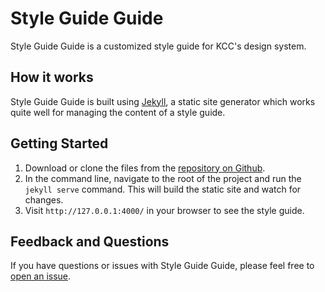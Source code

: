 # Style Guide Guide

Style Guide Guide is a customized style guide for KCC's design system.

## How it works
Style Guide Guide is built using [Jekyll](https://jekyllrb.com/), a static site generator which works quite well for managing the content of a style guide.

## Getting Started
1.  Download or clone the files from the [repository on Github](https://github.com/KankakeeCommunityCollege/style-guide-guide).
2.  In the command line, navigate to the root of the project and run the `jekyll serve` command. This will build the static site and watch for changes.
3.  Visit `http://127.0.0.1:4000/` in your browser to see the style guide.

## Feedback and Questions
If you have questions or issues with Style Guide Guide, please feel free to [open an issue](https://github.com/KankakeeCommunityCollege/style-guide-guide/issues).
